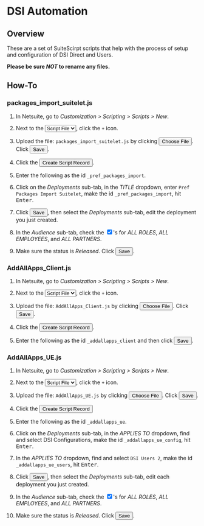 # DSI Automation

## Overview

These are a set of SuiteScirpt scripts that help with the process of setup and configuration of DSI Direct and Users.

**Please be sure _NOT_ to rename any files.**

## How-To

### packages_import_suitelet.js

1. In Netsuite, go to *Customization > Scripting > Scripts > New*.

2. Next to the <select><option>Script File</option></select>, click the `+` icon.

3. Upload the file: `packages_import_suitelet.js` by clicking <button>Choose File</button>. Click <button>Save</button>.

4. Click the <button>Create Script Record</button>.

5. Enter the following as the id `_pref_packages_import`.

6. Click on the *Deployments* sub-tab, in the *TITLE* dropdown, enter `Pref Packages Import Suitelet`, make the id `_pref_packages_import`, hit <kbd>Enter</kbd>.

7. Click <button>Save</button>, then select the *Deployments* sub-tab, edit the deployment you just created.

8. In the *Audience* sub-tab, check the <input type='checkbox' checked />'s for *ALL ROLES*, *ALL EMPLOYEES*, and *ALL PARTNERS*.

9. Make sure the status is *Released*. Click <button>Save</button>.


### AddAllApps_Client.js

1. In Netsuite, go to *Customization > Scripting > Scripts > New*.

2. Next to the <select><option>Script File</option></select>, click the `+` icon.

3. Upload the file: `AddAllApps_Client.js` by clicking <button>Choose File</button>. Click <button>Save</button>.

4. Click the <button>Create Script Record</button>.

4. Enter the following as the id `_addallapps_client` and then click <button>Save</button>.


### AddAllApps_UE.js

1. In Netsuite, go to *Customization > Scripting > Scripts > New*.

2. Next to the <select><option>Script File</option></select>, click the `+` icon.

3. Upload the file: `AddAllApps_UE.js` by clicking <button>Choose File</button>. Click <button>Save</button>.

4. Click the <button>Create Script Record</button>

5. Enter the following as the id `_addallapps_ue`.

6. Click on the *Deployments* sub-tab, in the *APPLIES TO* dropdown, find and select DSI Configurations, make the id `_addallapps_ue_config`, hit <kbd>Enter</kbd>.

7. In the *APPLIES TO* dropdown, find and select `DSI Users 2`, make the id `_addallapps_ue_users`, hit <kbd>Enter</kbd>.

8. Click <button>Save</button>, then select the *Deployments* sub-tab, edit each deployment you just created.

9. In the *Audience* sub-tab, check the <input type='checkbox' checked />'s for *ALL ROLES*, *ALL EMPLOYEES*, and *ALL PARTNERS*.

10. Make sure the status is *Released*. Click <button>Save</button>.